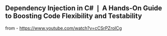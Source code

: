 ## Dependency Injection in C# ❘ A Hands-On Guide to Boosting Code Flexibility and Testability ##

from - https://www.youtube.com/watch?v=cCSrPZroICg
